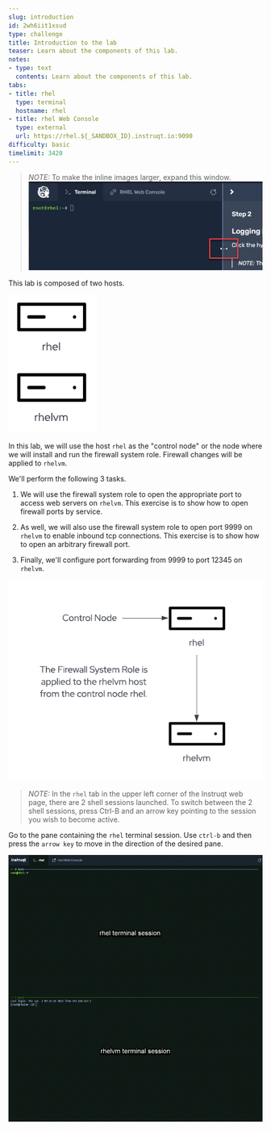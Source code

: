 ```yaml
---
slug: introduction
id: 2wh6iit1xsud
type: challenge
title: Introduction to the lab
teaser: Learn about the components of this lab.
notes:
- type: text
  contents: Learn about the components of this lab.
tabs:
- title: rhel
  type: terminal
  hostname: rhel
- title: rhel Web Console
  type: external
  url: https://rhel.${_SANDBOX_ID}.instruqt.io:9090
difficulty: basic
timelimit: 3420
---
```


>_NOTE:_ To make the inline images larger, expand this window. ![Menu Slider](../assets/slider.png)

This lab is composed of two hosts.

![lab](../assets/hosts.png)

In this lab, we will use the host `rhel` as the "control node" or the node where we will install and run the firewall system role. Firewall changes will be applied to `rhelvm`.

We'll perform the following 3 tasks.

1) We will use the firewall system role to open the appropriate port to access web servers on `rhelvm`. This exercise is to show how to open firewall ports by service.

2) As well, we will also use the firewall system role to open port 9999 on `rhelvm` to enable inbound tcp connections. This exercise is to show how to open an arbitrary firewall port.

3) Finally, we'll configure port forwarding from 9999 to port 12345 on `rhelvm`.

![afterapplying](../assets/firewallsystemrolesoverview.png)

>_NOTE:_ In the `rhel` tab in the upper left corner of the Instruqt web page, there are 2 shell sessions launched. To switch between the 2 shell sessions, press Ctrl-B and an arrow key pointing to the session you wish to become active.

Go to the pane containing the `rhel` terminal session. Use `ctrl-b` and then press the `arrow key` to move in the direction of the desired pane.

![terminalsessions](../assets/terminalsessions.png)
